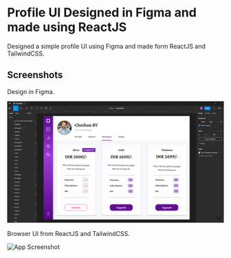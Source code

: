 
# Profile UI Designed in Figma and made using ReactJS

Designed a simple profile UI using Figma and made form ReactJS and TailwindCSS.




## Screenshots

Design in Figma.

![App Screenshot](./figmaDesign.png)

Browser UI from ReactJS and TailwindCSS.

![App Screenshot](./browserUI.png)